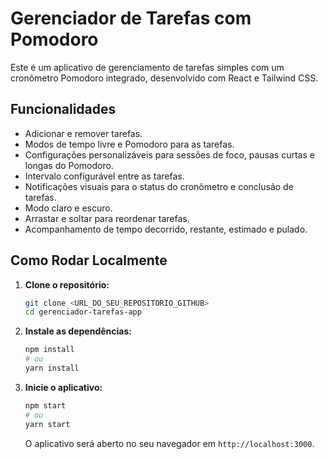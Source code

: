 # Gerenciador de Tarefas com Pomodoro

Este é um aplicativo de gerenciamento de tarefas simples com um cronômetro Pomodoro integrado, desenvolvido com React e Tailwind CSS.

## Funcionalidades

- Adicionar e remover tarefas.
- Modos de tempo livre e Pomodoro para as tarefas.
- Configurações personalizáveis para sessões de foco, pausas curtas e longas do Pomodoro.
- Intervalo configurável entre as tarefas.
- Notificações visuais para o status do cronômetro e conclusão de tarefas.
- Modo claro e escuro.
- Arrastar e soltar para reordenar tarefas.
- Acompanhamento de tempo decorrido, restante, estimado e pulado.

## Como Rodar Localmente

1.  **Clone o repositório:**
    ```bash
    git clone <URL_DO_SEU_REPOSITORIO_GITHUB>
    cd gerenciador-tarefas-app
    ```
2.  **Instale as dependências:**
    ```bash
    npm install
    # ou
    yarn install
    ```
3.  **Inicie o aplicativo:**
    ```bash
    npm start
    # ou
    yarn start
    ```
    O aplicativo será aberto no seu navegador em `http://localhost:3000`.

<!-- ## Deploy no Netlify -->

<!-- Este projeto está configurado para deploy fácil no Netlify.

### Passos para o Deploy:

1.  **Crie uma conta no Netlify:** Se você ainda não tem uma, vá para [netlify.com](https://www.netlify.com/) e crie uma conta (você pode usar seu GitHub para facilitar).
2.  **Conecte seu Repositório Git:**
    - No painel do Netlify, clique em "Add new site" e depois em "Import an existing project".
    - Escolha "Deploy with GitHub" (ou GitLab, Bitbucket, dependendo de onde seu código está).
    - Autorize o Netlify a acessar seus repositórios e selecione o repositório `gerenciador-tarefas-app`.
3.  **Configurações de Deploy:**
    - O Netlify geralmente detecta automaticamente as configurações para projetos React. Certifique-se de que as configurações são as seguintes:
      - **Branch a ser deployado:** `main` (ou `master`, se for o caso)
      - **Comando de Build:** `npm run build` (ou `yarn build`)
      - **Diretório de Publicação (Publish directory):** `build`
4.  **Deploy:** Clique em "Deploy site".

O Netlify irá automaticamente construir e fazer o deploy do seu site, fornecendo uma URL temporária. A partir de agora, cada vez que você fizer um push para a branch principal do seu repositório, o Netlify fará um novo deploy automaticamente. -->

